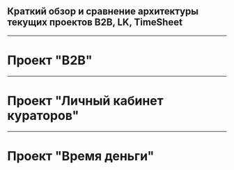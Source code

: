 ## Краткий обзор и сравнение архитектуры текущих проектов B2B, LK, TimeSheet

---

# Проект "B2B"

---

# Проект "Личный кабинет кураторов"

---

# Проект "Время деньги"
